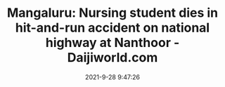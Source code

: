 ---
"title": "Mangaluru: Nursing student dies in hit-and-run accident on national highway at Nanthoor - Daijiworld.com"
"date": "2021-9-28 9:47:26"
"feed_name": "GOOGLENEWSCONSTRUCTION"
"feed_website": "https://news.google.com/search?q=construction%2Bincident&hl=en-US&gl=US&ceid=US:en"
"feed_rss": "https://news.google.com/rss/search?q=construction%2Bincident&hl=en-US&gl=US&ceid=US:en"
"link": "https://www.daijiworld.com/news/newsDisplay?newsID=877900"
"source": "{'href': 'https://www.daijiworld.com', 'title': 'Daijiworld.com'}"
"file": "_posts/2021-1-1-43671c5369bd450d8720acb6dd62e96e0b1d389f.md"
"accident": "1"
"drilling": "1"
"dead": "1"
"injured": "0"
"arrested": "0"
"where": "unknown site"
"place": "Mangalore"
---